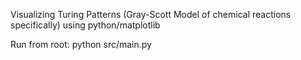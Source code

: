Visualizing Turing Patterns (Gray-Scott Model of chemical reactions specifically) using python/matplotlib

Run from root: python src/main.py